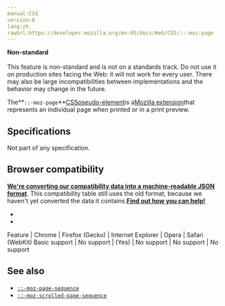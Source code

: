 ```yaml
---
manual:CSS
version:0
lang:zh
rawUrl:https://developer.mozilla.org/en-US/docs/Web/CSS/::-moz-page
---
```






**Non-standard**<br></br>This feature is non-standard and is not on a standards track. Do not use it on production sites facing the Web: it will not work for every user. There may also be large incompatibilities between implementations and the behavior may change in the future.





The**`::-moz-page`**[CSS](%427 "")[pseudo-element](%3563 "")is a[Mozilla extension](%28318 "")that represents an individual page when printed or in a print preview.


## Specifications<a name="Specifications"></a>


Not part of any specification.


## Browser compatibility<a name="Browser_compatibility"></a>


**[We&#39;re converting our compatibility data into a machine-readable JSON format](%3344 "")**. This compatibility table still uses the old format, because we haven&#39;t yet converted the data it contains.**[Find out how you can help!](%3409 "")**


* 
* 

Feature | Chrome | Firefox (Gecko) | Internet Explorer | Opera | Safari (WebKit) 
Basic support | No support | (Yes) | No support | No support | No support 




## See also<a name="See_also"></a>

* [`::-moz-page-sequence`](%33063 "The ::-moz-page-sequence CSS pseudo-element is a Mozilla extension that represents the background of a print preview.")
* [`::-moz-scrolled-page-sequence`](%33076 "The ::-moz-scrolled-page-sequence CSS pseudo-element is a Mozilla extension that represents the background of a print preview.")



